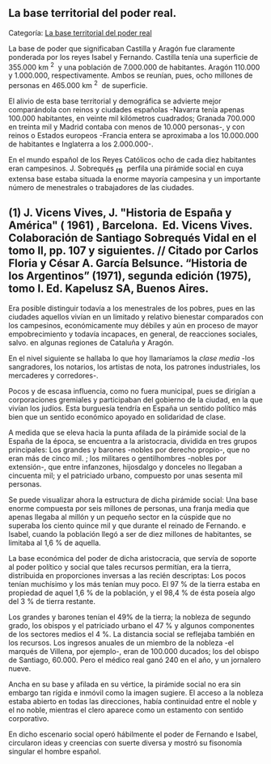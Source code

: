 ## La base territorial del poder real.

Categoría: [La base territorial del poder real](http://descubrircorrientes.com.ar/2012/index.php/2449-historia-desde-el-origen-hasta-1814/tierra-argentina-1492-1588/la-desobediencia-de-caboto/carlos-i-y-la-concepcion-imperial/espana-desde-adentro/la-base-territorial-del-poder-real)

La base de poder que significaban Castilla y Aragón fue claramente ponderada por los reyes Isabel y Fernando. Castilla tenía una superficie de 355.000 km <sup><span><span>2</span></span></sup>  y una población de 7.000.000 de habitantes. Aragón 110.000 y 1.000.000, respectivamente. Ambos se reunían, pues, ocho millones de personas en 465.000 km <sup><span><span>2</span></span></sup>  de superficie.

El alivio de esta base territorial y demográfica se advierte mejor comparándola con reinos y ciudades españolas -Navarra tenía apenas 100.000 habitantes, en veinte mil kilómetros cuadrados; Granada 700.000 en treinta mil y Madrid contaba con menos de 10.000 personas-, y con reinos o Estados europeos -Francia entera se aproximaba a los 10.000.000 de habitantes e Inglaterra a los 2.000.000-.

En el mundo español de los Reyes Católicos ocho de cada diez habitantes eran campesinos. J. Sobrequés <sub><strong><span><span>(1)</span></span></strong></sub>  perfila una pirámide social en cuya extensa base estaba situada la enorme mayoría campesina y un importante número de menestrales o trabajadores de las ciudades.

## **(1)** J. Vicens Vives, J. "Historia de España y América" ( 1961) , Barcelona.  Ed. Vicens Vives. Colaboración de Santiago Sobrequés Vidal en el tomo II, pp. 107 y siguientes. // Citado por Carlos Floria y César A. García Belsunce. “Historia de los Argentinos” (1971), segunda edición (1975), tomo I. Ed. Kapelusz SA, Buenos Aires.

Era posible distinguir todavía a los menestrales de los pobres, pues en las ciudades aquellos vivían en un limitado y relativo bienestar comparados con los campesinos, económicamente muy débiles y aún en proceso de mayor empobrecimiento y todavía incapaces, en general, de reacciones sociales, salvo. en algunas regiones de Cataluña y Aragón.

En el nivel siguiente se hallaba lo que hoy llamaríamos la _clase media_ -los sangradores, los notarios, los artistas de nota, los patrones industriales, los mercaderes y corredores-.

Pocos y de escasa influencia, como no fuera municipal, pues se dirigían a corporaciones gremiales y participaban del gobierno de la ciudad, en la que vivían los judíos. Esta burguesía tendría en España un sentido político más bien que un sentido económico apoyado en solidaridad de clase.

A medida que se eleva hacia la punta afilada de la pirámide social de la España de la época, se encuentra a la aristocracia, dividida en tres grupos principales: Los grandes y barones -nobles por derecho propio-, que no eran más de cinco mil. ; los militares o gentilhombres -nobles por extensión-, que entre infanzones, hijosdalgo y donceles no llegaban a cincuenta mil; y el patriciado urbano, compuesto por unas sesenta mil personas.

Se puede visualizar ahora la estructura de dicha pirámide social: Una base enorme compuesta por seis millones de personas, una franja media que apenas llegaba al millón y un pequeño sector en la cúspide que no superaba los ciento quince mil y que durante el reinado de Fernando. e Isabel, cuando la población llegó a ser de diez millones de habitantes, se limitaba al 1,6 % de aquella.

La base económica del poder de dicha aristocracia, que servía de soporte al poder político y social que tales recursos permitían, era la tierra, distribuida en proporciones inversas a las recién descriptas: Los pocos tenían muchísimo y los más tenían muy poco. El 97 % de la tierra estaba en propiedad de aquel 1,6 % de la población, y el 98,4 % de ésta poseía algo del 3 % de tierra restante.

Los grandes y barones tenían el 49% de la tierra; la nobleza de segundo grado, los obispos y el patriciado urbano el 47 % y algunos componentes de los sectores medios el 4 %. La distancia social se reflejaba también en los recursos. Los ingresos anuales de un miembro de la nobleza -el marqués de Villena, por ejemplo-, eran de 100.000 ducados; los del obispo de Santiago, 60.000. Pero el médico real ganó 240 en el año, y un jornalero nueve.

Ancha en su base y afilada en su vértice, la pirámide social no era sin embargo tan rígida e inmóvil como la imagen sugiere. El acceso a la nobleza estaba abierto en todas las direcciones, había continuidad entre el noble y el no noble, mientras el clero aparece como un estamento con sentido corporativo.

En dicho escenario social operó hábilmente el poder de Fernando e Isabel, circularon ideas y creencias con suerte diversa y mostró su fisonomía singular el hombre español.